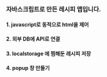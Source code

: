 ### 자바스크립트로 만든 레시피 앱입니다.


#### 1. javascript로 동적으로 html을 제어
#### 2. 외부 DB에 API로 연결
#### 3. localstorage 에 찜해둔 레시피 저장
#### 4. popup 창 만들기